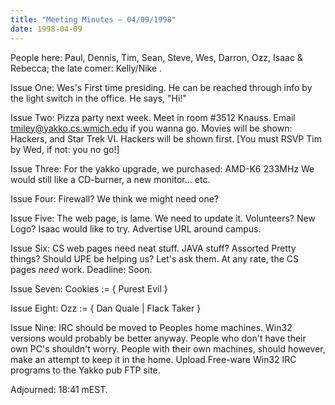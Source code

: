 ```yaml
---
title: "Meeting Minutes – 04/09/1998"
date: 1998-04-09
---
```

People here:  Paul, Dennis, Tim, Sean, Steve, Wes, Darron, Ozz, Isaac &               Rebecca; the late comer:  Kelly/Nike . </p><p>
Issue One:  Wes's First time presiding.  He can be reached through info by the             light switch in the office.  He says, "Hi!" </p><p>
Issue Two:  Pizza party next week.  Meet in room #3512 Knauss.  Email             tmiley@yakko.cs.wmich.edu if you wanna go.  Movies will be shown:             Hackers, and Star Trek VI.  Hackers will be shown first.  [You must             RSVP Tim by Wed, if not: you no go!] </p><p>
Issue Three:  For the yakko upgrade, we purchased:  AMD-K6 233MHz We would               still like a CD-burner, a new monitor... etc. </p><p>
Issue Four:  Firewall?  We think we might need one?  </p><p>
Issue Five:  The web page, is lame.  We need to update it.  Volunteers?  New              Logo?  Isaac would like to try.  Advertise URL around campus. </p><p>
Issue Six:  CS web pages need neat stuff.  JAVA stuff?  Assorted Pretty things?             Should UPE be helping us?  Let's ask them.  At any rate, the CS             pages _need_ work.  Deadline:  Soon. </p><p>
Issue Seven:  Cookies := { Purest Evil } </p><p>
Issue Eight:  Ozz := { Dan Quale | Flack Taker } </p><p>
Issue Nine:  IRC should be moved to Peoples home machines.  Win32 versions              would probably be better anyway.  People who don't have their own              PC's shouldn't worry.  People with their own machines, should              however, make an attempt to keep it in the home.  Upload Free-ware              Win32 IRC programs to the Yakko pub FTP site. </p><p>
</p><p>
Adjourned:  18:41 mEST. </p><p>
</p>

